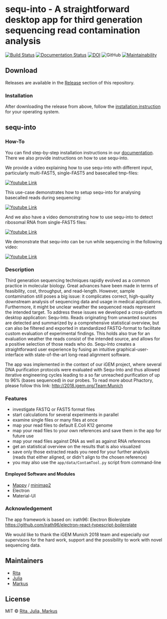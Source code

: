 # sequ-into - A straightforward desktop app for third generation sequencing read contamination analysis

[![Build Status](https://travis-ci.org/mjoppich/sequ-into.svg?branch=master)](https://travis-ci.org/mjoppich/sequ-into)
[![Documentation Status](https://readthedocs.org/projects/sequ-into/badge/?version=latest)](https://sequ-into.readthedocs.io/en/latest/?badge=latest)
[![DOI](https://zenodo.org/badge/153523835.svg)](https://zenodo.org/badge/latestdoi/153523835)
![GitHub](https://img.shields.io/github/license/mashape/apistatus.svg)
[![Maintainability](https://api.codeclimate.com/v1/badges/ffad1b8d8c74ed402a38/maintainability)](https://codeclimate.com/github/mjoppich/sequ-into/maintainability)

## Download

Releases are available in the [Release](https://github.com/mjoppich/sequ-into/releases) section of this repository.

### Installation

After downloading the release from above, follow the [installation instruction](https://sequ-into.readthedocs.io/en/latest/install.html) for your operating system.


## sequ-into

### How-To

You can find step-by-step installation instructions in our [documentation](https://sequ-into.readthedocs.io/en/latest/install.html). There we also provide instructions on how to use sequ-into.

We provide a video explaining how to use sequ-into with different input, particularly multi-FAST5, single-FAST5 and basecalled tmp-files:

[![Youtube Link](https://img.youtube.com/vi/cWVpcSvWOiw/0.jpg)](https://www.youtube.com/watch?v=cWVpcSvWOiw)

This use-case demonstrates how to setup sequ-into for analysing basecalled reads during sequencing:

[![Youtube Link](https://img.youtube.com/vi/NgXFisnu5fw/0.jpg)](https://www.youtube.com/watch?v=NgXFisnu5fw)

And we also have a video demonstrating how to use sequ-into to detect ribosomal RNA from single-FAST5 files:

[![Youtube Link](https://img.youtube.com/vi/Vu91k7hkXa8/0.jpg)](https://www.youtube.com/watch?v=Vu91k7hkXa8)

We demonstrate that sequ-into can be run while sequencing in the following video:

[![Youtube Link](https://img.youtube.com/vi/OYMkHtITk1o/0.jpg)](https://www.youtube.com/watch?v=OYMkHtITk1o)


### Description
Third generation sequencing techniques rapidly evolved as a common practice in molecular biology. Great advances have been made in terms of feasibility, cost, throughput, and read-length. However, sample contamination still poses a big issue: it complicates correct, high-quality downstream analysis of sequencing data and usage in medical applications. Furthermore, it might be unclear weather the sequenced reads represent the intended target. To address these issues we developed a cross-platform desktop application: Sequ-Into. Reads originating from unwanted sources are detected and summarized by a comprehensive statistical overview, but can also be filtered and exported in standardized FASTQ-format to facilitate custom evaluation of experimental findings. This holds also true for an evaluation weather the reads consist of the intended source, and allows for a positive selection of those reads who do. Sequ-Into creates a straightforward user experience by fusing an intuitive graphical-user-interface with state-of-the-art long-read alignment software.

The app was implemented in the context of our iGEM project, where several DNA purification protocols were evaluated with Sequ-Into and thus allowed iterative engineering cycles leading to a so far unreached purification of up to 96% (bases sequenced) in our probes. To read more about Phactory, please follow this link: http://2018.igem.org/Team:Munich



### Features
- investigate FASTQ or FAST5 format files
- start calculations for several experiments in parallel
- examine single files or many files at once
- map your read files to default E.Coli K12 genome
- map your read files to your own references and save them in the app for future use
- map your read files against DNA as well as against RNA references
- get an statistical overview on the results that is also visualized
- save only those extracted reads you need for your further analysis (reads that either aligned, or didn't align to the chosen reference)
- you may also use the `app/data/ContamTool.py` script from command-line

#### Employed Software and Modules
- [Mappy](https://pypi.org/project/mappy/) / [minimap2](https://github.com/lh3/minimap2)
- Electron
- Material-UI

### Acknowledgement
The app framework is based on:
irath96: Electron Biolerplate
https://github.com/irath96/electron-react-typescript-boilerplate

We would like to thank the iGEM Munich 2018 team and especially our supervisors for the hard work, support and the possibility to work with novel sequencing data.


## Maintainers

- [Rita](https://github.com/RitaOlenchuk)
- [Julia](https://github.com/wiesoauch)
- [Markus](https://github.com/mjoppich)



## License
MIT © [Rita, Julia, Markus](https://github.com/mjoppich/igem_munich_2018)
